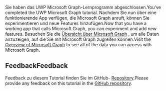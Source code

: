 <!-- markdownlint-disable MD002 MD041 -->

<span data-ttu-id="77a33-101">Sie haben das UWP Microsoft Graph-Lernprogramm abgeschlossen.</span><span class="sxs-lookup"><span data-stu-id="77a33-101">You've completed the UWP Microsoft Graph tutorial.</span></span> <span data-ttu-id="77a33-102">Nachdem Sie nun über eine funktionierende App verfügen, die Microsoft Graph anruft, können Sie experimentieren und neue Features hinzufügen.</span><span class="sxs-lookup"><span data-stu-id="77a33-102">Now that you have a working app that calls Microsoft Graph, you can experiment and add new features.</span></span> <span data-ttu-id="77a33-103">Besuchen Sie die [Übersicht über Microsoft Graph](/graph/overview) , um alle Daten anzuzeigen, auf die Sie mit Microsoft Graph zugreifen können.</span><span class="sxs-lookup"><span data-stu-id="77a33-103">Visit the [Overview of Microsoft Graph](/graph/overview) to see all of the data you can access with Microsoft Graph.</span></span>

## <a name="feedback"></a><span data-ttu-id="77a33-104">Feedback</span><span class="sxs-lookup"><span data-stu-id="77a33-104">Feedback</span></span>

<span data-ttu-id="77a33-105">Feedback zu diesem Tutorial finden Sie im GitHub- [Repository](https://github.com/microsoftgraph/msgraph-training-uwp).</span><span class="sxs-lookup"><span data-stu-id="77a33-105">Please provide any feedback on this tutorial in the [GitHub repository](https://github.com/microsoftgraph/msgraph-training-uwp).</span></span>